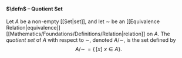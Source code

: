 #### $\defn$ – Quotient Set
Let $A$ be a non-empty [[Set|set]], and let $\sim$ be an [[Equivalence Relation|equivalence]] [[Mathematics/Foundations/Definitions/Relation|relation]] on $A$. The *quotient set* of $A$ with respect to $\sim$, denoted $A/\sim$, is the set defined by$$A/\sim\,=\{\,[x]\,\,x\in A\}.$$